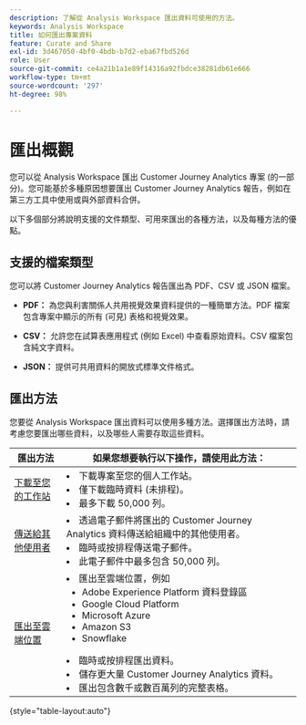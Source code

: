 ```yaml
---
description: 了解從 Analysis Workspace 匯出資料可使用的方法。
keywords: Analysis Workspace
title: 如何匯出專案資料
feature: Curate and Share
exl-id: 3d467050-4bf0-4bdb-b7d2-eba67fbd526d
role: User
source-git-commit: ce4a21b1a1e89f14316a92fbdce38281db61e666
workflow-type: tm+mt
source-wordcount: '297'
ht-degree: 98%

---
```


# 匯出概觀

您可以從 Analysis Workspace 匯出 Customer Journey Analytics 專案 (的一部分)。您可能基於多種原因想要匯出 Customer Journey Analytics 報告，例如在第三方工具中使用或與外部資料合併。

以下多個部分將說明支援的文件類型、可用&#x200B;來匯出的各種方法，以及每種方法的優點。

## 支援的檔案類型

您可以將 Customer Journey Analytics 報告匯出為 PDF、CSV 或 JSON 檔案。

* **PDF：** 為您與利害關係人共用視覺效果資料提供的一種簡單方法。PDF 檔案包含專案中顯示的所有 (可見) 表格和視覺效果。

* **CSV：** 允許您在試算表應用程式 (例如 Excel) 中查看原始資料。CSV 檔案包含純文字資料。

* **JSON：** 提供可共用資料的開放式標準文件格式。

## 匯出方法

您要從 Analysis Workspace 匯出資料可以使用多種方法。選擇匯出方法時，請考慮您要匯出哪些資料，以及哪些人需要存取這些資料。

| 匯出方法 | 如果您想要執行以下操作，請使用此方法： |
|---------|----------|
| [下載至您的工作站](/help/analysis-workspace/export/download-send.md) | <li>下載專案至您的個人工作站。</li><li>僅下載臨時資料 (未排程)。</li> <li>最多下載 50,000 列。</li> <!--true? Are there 2 different options to download to your workstation?--> <!-- is this emailing it? --> |
| [傳送給其他使用者](/help/analysis-workspace/export/t-schedule-report.md) | <li>透過電子郵件將匯出的 Customer Journey Analytics 資料傳送給組織中的其他使用者。</li><li>臨時或按排程傳送電子郵件。</li> <li>此電子郵件中最多包含 50,000 列。</li> <!--true?--> |
| [匯出至雲端位置](/help/analysis-workspace/export/export-cloud.md) | <li>匯出至雲端位置，例如 <ul><li>Adobe Experience Platform 資料登錄區</li><li>Google Cloud Platform</li><li>Microsoft Azure</li><li>Amazon S3</li><li>Snowflake</li></ul></li><li>臨時或按排程匯出資料。</li><li>儲存更大量 Customer Journey Analytics 資料。</li><li>匯出包含數千或數百萬列的完整表格。<!-- What other things? Wiki talks about things that aren't even possible in Data Warehouse. What are they? --> </li> |

{style="table-layout:auto"}
